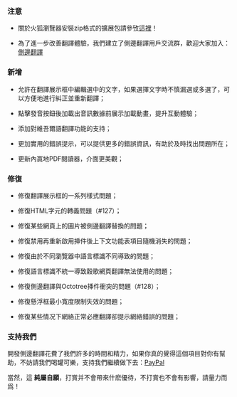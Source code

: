 ### 注意

* 關於火狐瀏覽器安裝zip格式的擴展包請參攷[這裡](https://github.com/EdgeTranslate/EdgeTranslate/blob/master/docs/wiki/zh_TW/%E8%87%B4%E7%81%AB%E7%8B%90%E7%94%A8%E6%88%B6.md)！

* 為了進一步改善翻譯體驗，我們建立了側邊翻譯用戶交流群，歡迎大家加入：[側邊翻譯](https://t.me/EdgeTranslate)

### 新增

* 允許在翻譯展示框中編輯選中的文字，如果選擇文字時不慎漏選或多選了，可以方便地進行糾正並重新翻譯；

* 點擊發音按鈕後加載出音訊數據前展示加載動畫，提升互動體驗；

* 添加對維吾爾語翻譯功能的支持；

* 更加實用的錯誤提示，可以提供更多的錯誤資訊，有助於及時找出問題所在；

* 更新內寘地PDF閱讀器，介面更美觀；

### 修復

* 修復翻譯展示框的一系列樣式問題；

* 修復HTML字元的轉義問題（#127）；

* 修復某些網頁上的圖片被側邊翻譯替換的問題；

* 修復禁用再重新啟用挿件後上下文功能表項目隨機消失的問題；

* 修復由於不同瀏覽器中語言標識不同導致的問題；

* 修復語言標識不統一導致穀歌網頁翻譯無法使用的問題；

* 修復側邊翻譯與Octotree挿件衝突的問題（#128）；

* 修復懸浮框最小寬度限制失效的問題；

* 修復某些情况下網絡正常必應翻譯卻提示網絡錯誤的問題；

### 支持我們

開發側邊翻譯花費了我們許多的時間和精力，如果你真的覺得這個項目對你有幫助，不妨請我們喝罐可樂，支持我們繼續做下去：[PayPal](https://paypal.me/EdgeTranslate)

當然，這 __純屬自願__，打賞并不會帶來什麽優待，不打賞也不會有影響，請量力而爲！